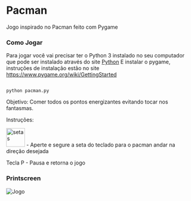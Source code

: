 # Pacman
Jogo inspirado no Pacman feito com Pygame


### Como Jogar

Para jogar você vai precisar ter o Python 3 instalado no seu computador que pode ser instalado através do site <a href="https://www.python.org/">Python</a>
E instalar o pygame, instruções de instalação estão no site https://www.pygame.org/wiki/GettingStarted

```

python pacman.py

```

Objetivo:
Comer todos os pontos energizantes evitando tocar nos fantasmas.


Instruções:

<img src="https://images.vexels.com/media/users/3/153199/isolated/preview/c0facb164c02a5815d7efea4eb898a98---cone-de-tra--ado-de-teclas-de-seta-do-teclado-by-vexels.png" alt="setas" width=50 height=50>  - Aperte e segure a seta do teclado para o pacman andar na direção desejada

Tecla P - Pausa e retorna o jogo

### Printscreen
<img src="https://i.ibb.co/1dWrSc0/pacman.png" alt="Jogo" border="0"></a>
